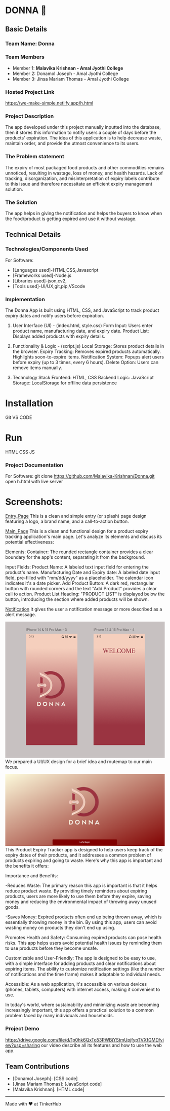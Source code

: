# DONNA 🎯


## Basic Details
### Team Name: Donna

 
### Team Members
- Member 1: **Malavika Krishnan - Amal Jyothi College**
- Member 2: Donamol Joseph - Amal Jyothi College
- Member 3: Jinsa Mariam Thomas - Amal Jyothi College

### Hosted Project Link
https://we-make-simple.netlify.app/h.html

### Project Description
The app developed under this project manually inputted into the database, then it stores this information to notify users a couple of days before the products' expiration. The idea of this application is to help decrease waste, maintain order, and provide the utmost convenience to its users.

### The Problem statement
The expiry of most packaged food products and other commodities remains unnoticed, resulting in wastage, loss of money, and health hazards. Lack of tracking, disorganization, and misinterpretation of expiry labels contribute to this issue and therefore necessitate an efficient expiry management solution.

### The Solution
The app helps in giving the notification and helps the buyers to know when the food/product is getting expired and use it without wastage. 

## Technical Details
### Technologies/Components Used
For Software:
- [Languages used]-HTML,CSS,Javascript
- [Frameworks used]-Node.js
- [Libraries used]-json,cv2,
- [Tools used]-UI/UX,git,pip,VScode

### Implementation
The Donna App is built using HTML, CSS, and JavaScript to track product expiry dates and notify users before expiration.
1. User Interface (UI) - (index.html, style.css)
Form Input: Users enter product name, manufacturing date, and expiry date.
Product List: Displays added products with expiry details.

3. Functionality & Logic - (script.js)
Local Storage: Stores product details in the browser.
Expiry Tracking:
Removes expired products automatically.
Highlights soon-to-expire items.
Notification System:
Popups alert users before expiry (up to 3 times, every 6 hours).
Delete Option: Users can remove items manually.

4. Technology Stack
Frontend: HTML, CSS
Backend Logic: JavaScript
Storage: LocalStorage for offline data persistence

# Installation
Git
VS CODE

# Run
HTML
CSS
JS

### Project Documentation
For Software:
git clone https://github.com/Malavika-Krishnan/Donna.git
open h.html with live server


# Screenshots:
[Entry_Page](Entry_page.png)
This is a clean and simple entry (or splash) page design featuring a logo, a brand name, and a call-to-action button.

[Main_Page](main_page.png)
This is a clean and functional design for a product expiry tracking application's main page. Let's analyze its elements and discuss its potential effectiveness:

Elements:
Container: The rounded rectangle container provides a clear boundary for the app's content, separating it from the background.

Input Fields:
Product Name: A labeled text input field for entering the product's name.
Manufacturing Date and Expiry date: A labeled date input field, pre-filled with "mm/dd/yyyy" as a placeholder. The calendar icon indicates it's a date picker.
Add Product Button: A dark red, rectangular button with rounded corners and the text "Add Product" provides a clear call to action.
Product List Heading: "PRODUCT LIST" is displayed below the button, introducing the section where added products will be shown.

[Notification](notification.png)
It gives the user a notification message or more described as a alert message.



![alt text](image.png)
We prepared a UI/UX design for a brief idea and routemap to our main focus.

![alt text](Entry_page.png)
This Product Expiry Tracker app is designed to help users keep track of the expiry dates of their products, and it addresses a common problem of products expiring and going to waste.  Here's why this app is important and the benefits it offers:

Importance and Benefits:

-Reduces Waste:  The primary reason this app is important is that it helps reduce product waste.  By providing timely reminders about expiring products, users are more 
 likely to use them before they expire, saving money and reducing the environmental impact of throwing away unused goods.   

-Saves Money: Expired products often end up being thrown away, which is essentially throwing money in the bin. By using this app, users can avoid wasting money on products 
 they don't end up using.   

Promotes Health and Safety: Consuming expired products can pose health risks. This app helps users avoid potential health issues by reminding them to use products before 
 they become unsafe.   

Customizable and User-Friendly: The app is designed to be easy to use, with a simple interface for adding products and clear notifications about expiring items.  The ability to customize notification settings (like the number of notifications and the time frame) makes it adaptable to individual needs.   

Accessible: As a web application, it's accessible on various devices (phones, tablets, computers) with internet access, making it convenient to use.

In today's world, where sustainability and minimizing waste are becoming increasingly important, this app offers a practical solution to a common problem faced by many individuals and households.

### Project Demo
https://drive.google.com/file/d/1p0hk6QxTo53PWBjYStmUpjfypTVXfGMD/view?usp=sharing
our video describe all its features and how to use the web app.


## Team Contributions
- [Donamol Joseph]: [CSS code]
- [Jinsa Mariam Thomas]: [JavaScript code]
- [Malavika Krishnan]: [HTML code]

---
Made with ❤️ at TinkerHub
